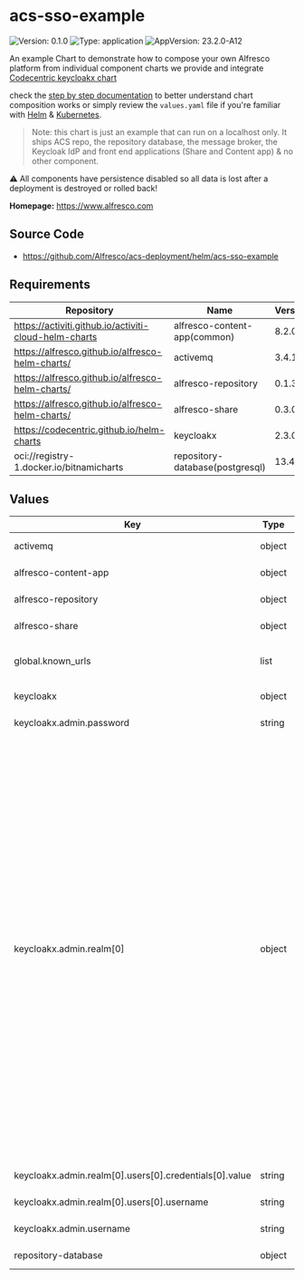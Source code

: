 # acs-sso-example

![Version: 0.1.0](https://img.shields.io/badge/Version-0.1.0-informational?style=flat-square) ![Type: application](https://img.shields.io/badge/Type-application-informational?style=flat-square) ![AppVersion: 23.2.0-A12](https://img.shields.io/badge/AppVersion-23.2.0--A12-informational?style=flat-square)

An example Chart to demonstrate how to compose your own Alfresco platform
from individual component charts we provide and integrate [Codecentric
keycloakx chart](https://github.com/codecentric/helm-charts/tree/master/charts/keycloakx)

check the [step by step documentation](./docs/step-by-step-guide.md) to better
understand chart composition works or simply review the `values.yaml` file if
you're familiar with [Helm](ttps://helm.sh) &
[Kubernetes](https://kubernetes.io).

> Note: this chart is just an example that can run on a localhost only.
> It ships ACS repo, the repository database, the message broker, the
> Keycloak IdP and front end applications (Share and Content app) & no other
> component.

:warning: All components have persistence disabled so all data is lost after a
deployment is destroyed or rolled back!

**Homepage:** <https://www.alfresco.com>

## Source Code

* <https://github.com/Alfresco/acs-deployment/helm/acs-sso-example>

## Requirements

| Repository | Name | Version |
|------------|------|---------|
| https://activiti.github.io/activiti-cloud-helm-charts | alfresco-content-app(common) | 8.2.0 |
| https://alfresco.github.io/alfresco-helm-charts/ | activemq | 3.4.1 |
| https://alfresco.github.io/alfresco-helm-charts/ | alfresco-repository | 0.1.3 |
| https://alfresco.github.io/alfresco-helm-charts/ | alfresco-share | 0.3.0 |
| https://codecentric.github.io/helm-charts | keycloakx | 2.3.0 |
| oci://registry-1.docker.io/bitnamicharts | repository-database(postgresql) | 13.4.0 |

## Values

<table>
	<thead>
		<th>Key</th>
		<th>Type</th>
		<th>Default</th>
		<th>Description</th>
	</thead>
	<tbody>
		<tr>
			<td>activemq</td>
			<td>object</td>
			<td><pre lang="">
check values.yaml
</pre>
</td>
			<td>Configure the ACS ActiveMQ message broker as per https://github.com/Alfresco/alfresco-helm-charts/tree/activemq-3.4.1/charts/activemq</td>
		</tr>
		<tr>
			<td>alfresco-content-app</td>
			<td>object</td>
			<td><pre lang="">
check values.yaml
</pre>
</td>
			<td>Configure the Alfresco Conent-app as per https://github.com/Activiti/activiti-cloud-common-chart/tree/8.2.0/charts/common</td>
		</tr>
		<tr>
			<td>alfresco-repository</td>
			<td>object</td>
			<td><pre lang="">
check values.yaml
</pre>
</td>
			<td>Configure the ACS repository as per https://github.com/Alfresco/alfresco-helm-charts/tree/alfresco-repository-0.1.3/charts/alfresco-repository</td>
		</tr>
		<tr>
			<td>alfresco-share</td>
			<td>object</td>
			<td><pre lang="">
check values.yaml
</pre>
</td>
			<td>Configure the Alfresco Share as per https://github.com/Alfresco/alfresco-helm-charts/tree/alfresco-share-0.3.0/charts/alfresco-share</td>
		</tr>
		<tr>
			<td>global.known_urls</td>
			<td>list</td>
			<td><pre lang="json">
[
  "http://localhost"
]
</pre>
</td>
			<td>list of trusted URLs. URLs a re used to configure Cross-origin protections Also the first entry is considered the main hosting domain of the platform.</td>
		</tr>
		<tr>
			<td>keycloakx</td>
			<td>object</td>
			<td><pre lang="">
check values.yaml
</pre>
</td>
			<td>Configure the ACS Keycloak Identity provider as per https://github.com/codecentric/helm-charts/tree/keycloakx-2.3.0</td>
		</tr>
		<tr>
			<td>keycloakx.admin.password</td>
			<td>string</td>
			<td><pre lang="">
random ascii string
</pre>
</td>
			<td>Keycloak admin password. By default generated on first deployment, to get its value use:<br> <code>kubectl get secrets keycloak -o jsonpath='{@.data.KEYCLOAK_ADMIN_PASSWORD}' | base64 -d</code></td>
		</tr>
		<tr>
			<td>keycloakx.admin.realm[0]</td>
			<td>object</td>
			<td><pre lang="json">
{
  "clients": [
    {
      "clientId": "alfresco",
      "enabled": true,
      "implicitFlowEnabled": true,
      "publicClient": true,
      "redirectUris": "{{- $redirectUris := list }} {{- range (index (include \"alfresco-common.known.urls\" $ | mustFromJson) \"known_urls\") }} {{- $redirectUris = append $redirectUris (printf \"%s/*\" .) }} {{- end }} {{- $redirectUris }}",
      "standardFlowEnabled": true,
      "webOrigins": "{{ index (include \"alfresco-common.known.urls\" $ | mustFromJson) \"known_urls\" }}"
    }
  ],
  "defaultLocale": "en",
  "enabled": true,
  "id": "alfresco",
  "internationalizationEnabled": true,
  "loginTheme": "alfresco",
  "realm": "alfresco",
  "sslRequired": "none",
  "supportedLocales": [
    "ca",
    "de",
    "en",
    "es",
    "fr",
    "it",
    "ja",
    "lt",
    "nl",
    "no",
    "pt-BR",
    "ru",
    "sv",
    "zh-CN"
  ],
  "users": [
    {
      "credentials": [
        {
          "type": "password",
          "value": "secret"
        }
      ],
      "enabled": true,
      "username": "admin"
    }
  ]
}
</pre>
</td>
			<td>Alfresco Realm definition</td>
		</tr>
		<tr>
			<td>keycloakx.admin.realm[0].users[0].credentials[0].value</td>
			<td>string</td>
			<td><pre lang="json">
"secret"
</pre>
</td>
			<td>default Alfresco admin password</td>
		</tr>
		<tr>
			<td>keycloakx.admin.realm[0].users[0].username</td>
			<td>string</td>
			<td><pre lang="json">
"admin"
</pre>
</td>
			<td>default Alfresco admin user</td>
		</tr>
		<tr>
			<td>keycloakx.admin.username</td>
			<td>string</td>
			<td><pre lang="json">
"admin"
</pre>
</td>
			<td>Keycloak admin username</td>
		</tr>
		<tr>
			<td>repository-database</td>
			<td>object</td>
			<td><pre lang="">
check values.yaml
</pre>
</td>
			<td>Configure the ACS repository Postgres database as per https://github.com/bitnami/charts/tree/002c752f871c8fa068a770dc80fec4cf798798ab/bitnami/postgresql</td>
		</tr>
	</tbody>
</table>

